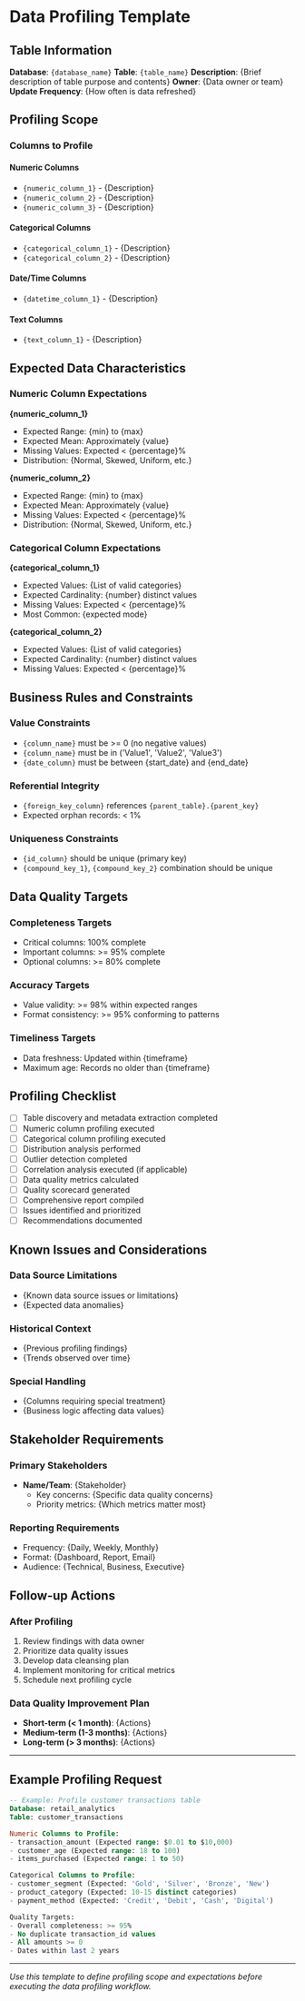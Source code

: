 # Data Profiling Template

## Table Information

**Database**: `{database_name}`
**Table**: `{table_name}`
**Description**: {Brief description of table purpose and contents}
**Owner**: {Data owner or team}
**Update Frequency**: {How often is data refreshed}

## Profiling Scope

### Columns to Profile

#### Numeric Columns
- `{numeric_column_1}` - {Description}
- `{numeric_column_2}` - {Description}
- `{numeric_column_3}` - {Description}

#### Categorical Columns
- `{categorical_column_1}` - {Description}
- `{categorical_column_2}` - {Description}

#### Date/Time Columns
- `{datetime_column_1}` - {Description}

#### Text Columns
- `{text_column_1}` - {Description}

## Expected Data Characteristics

### Numeric Column Expectations

**{numeric_column_1}**
- Expected Range: {min} to {max}
- Expected Mean: Approximately {value}
- Missing Values: Expected < {percentage}%
- Distribution: {Normal, Skewed, Uniform, etc.}

**{numeric_column_2}**
- Expected Range: {min} to {max}
- Expected Mean: Approximately {value}
- Missing Values: Expected < {percentage}%
- Distribution: {Normal, Skewed, Uniform, etc.}

### Categorical Column Expectations

**{categorical_column_1}**
- Expected Values: {List of valid categories}
- Expected Cardinality: {number} distinct values
- Missing Values: Expected < {percentage}%
- Most Common: {expected mode}

**{categorical_column_2}**
- Expected Values: {List of valid categories}
- Expected Cardinality: {number} distinct values
- Missing Values: Expected < {percentage}%

## Business Rules and Constraints

### Value Constraints
- `{column_name}` must be >= 0 (no negative values)
- `{column_name}` must be in ('Value1', 'Value2', 'Value3')
- `{date_column}` must be between {start_date} and {end_date}

### Referential Integrity
- `{foreign_key_column}` references `{parent_table}.{parent_key}`
- Expected orphan records: < 1%

### Uniqueness Constraints
- `{id_column}` should be unique (primary key)
- `{compound_key_1}`, `{compound_key_2}` combination should be unique

## Data Quality Targets

### Completeness Targets
- Critical columns: 100% complete
- Important columns: >= 95% complete
- Optional columns: >= 80% complete

### Accuracy Targets
- Value validity: >= 98% within expected ranges
- Format consistency: >= 95% conforming to patterns

### Timeliness Targets
- Data freshness: Updated within {timeframe}
- Maximum age: Records no older than {timeframe}

## Profiling Checklist

- [ ] Table discovery and metadata extraction completed
- [ ] Numeric column profiling executed
- [ ] Categorical column profiling executed
- [ ] Distribution analysis performed
- [ ] Outlier detection completed
- [ ] Correlation analysis executed (if applicable)
- [ ] Data quality metrics calculated
- [ ] Quality scorecard generated
- [ ] Comprehensive report compiled
- [ ] Issues identified and prioritized
- [ ] Recommendations documented

## Known Issues and Considerations

### Data Source Limitations
- {Known data source issues or limitations}
- {Expected data anomalies}

### Historical Context
- {Previous profiling findings}
- {Trends observed over time}

### Special Handling
- {Columns requiring special treatment}
- {Business logic affecting data values}

## Stakeholder Requirements

### Primary Stakeholders
- **Name/Team**: {Stakeholder}
  - Key concerns: {Specific data quality concerns}
  - Priority metrics: {Which metrics matter most}

### Reporting Requirements
- Frequency: {Daily, Weekly, Monthly}
- Format: {Dashboard, Report, Email}
- Audience: {Technical, Business, Executive}

## Follow-up Actions

### After Profiling
1. Review findings with data owner
2. Prioritize data quality issues
3. Develop data cleansing plan
4. Implement monitoring for critical metrics
5. Schedule next profiling cycle

### Data Quality Improvement Plan
- **Short-term (< 1 month)**: {Actions}
- **Medium-term (1-3 months)**: {Actions}
- **Long-term (> 3 months)**: {Actions}

---

## Example Profiling Request

```sql
-- Example: Profile customer transactions table
Database: retail_analytics
Table: customer_transactions

Numeric Columns to Profile:
- transaction_amount (Expected range: $0.01 to $10,000)
- customer_age (Expected range: 18 to 100)
- items_purchased (Expected range: 1 to 50)

Categorical Columns to Profile:
- customer_segment (Expected: 'Gold', 'Silver', 'Bronze', 'New')
- product_category (Expected: 10-15 distinct categories)
- payment_method (Expected: 'Credit', 'Debit', 'Cash', 'Digital')

Quality Targets:
- Overall completeness: >= 95%
- No duplicate transaction_id values
- All amounts >= 0
- Dates within last 2 years
```

---

*Use this template to define profiling scope and expectations before executing the data profiling workflow.*
